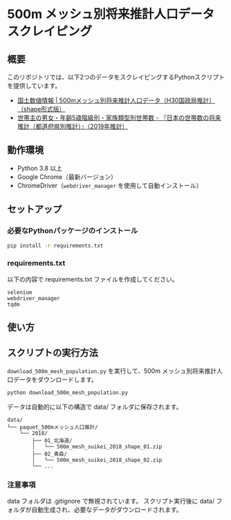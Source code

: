 # 500m メッシュ別将来推計人口データ スクレイピング

## 概要

このリポジトリでは、以下2つのデータをスクレイピングするPythonスクリプトを提供しています。

- [国土数値情報 | 500mメッシュ別将来推計人口データ（H30国政局推計）（shape形式版）](https://nlftp.mlit.go.jp/ksj/gml/datalist/KsjTmplt-mesh500h30.html)
- [世帯主の男女・年齢5歳階級別・家族類型別世帯数 - 『日本の世帯数の将来推計（都道府県別推計）』（2019年推計）](https://www.ipss.go.jp/pp-pjsetai/j/hpjp2019/setai/shosai.asp)

## 動作環境

- Python 3.8 以上
- Google Chrome（最新バージョン）
- ChromeDriver（`webdriver_manager` を使用して自動インストール）

## セットアップ

### 必要なPythonパッケージのインストール

```bash
pip install -r requirements.txt
```

### requirements.txt

以下の内容で requirements.txt ファイルを作成してください。
```
selenium
webdriver_manager
tqdm
```

## 使い方
## スクリプトの実行方法
`download_500m_mesh_population.py` を実行して、500m メッシュ別将来推計人口データをダウンロードします。
```bash
python download_500m_mesh_population.py
```

データは自動的に以下の構造で data/ フォルダに保存されます。
```
data/
└── paquet_500mメッシュ人口推計/
    └── 2018/
        ├── 01_北海道/
        │   └── 500m_mesh_suikei_2018_shape_01.zip
        ├── 02_青森/
        │   └── 500m_mesh_suikei_2018_shape_02.zip
        └── ...
```

### 注意事項
data フォルダは .gitignore で無視されています。
スクリプト実行後に data/ フォルダが自動生成され、必要なデータがダウンロードされます。
